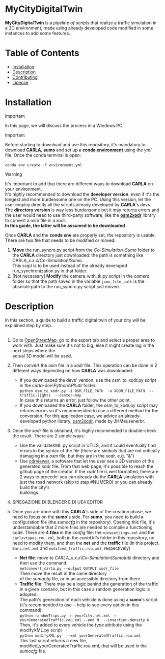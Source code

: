 # MyCityDigitalTwin

**MyCityDigitalTwin** is a *pipeline of scripts* that realize a traffic simulation in a 3D environment, made using already developed code modified in some instances to add some features.

# Table of Contents
- [Installation](#installation)
- [Description](#description)
- [Contributing](#contributing)
- [License](#license)

# Installation
 > [!IMPORTANT]
> In this page, we will discuss the process in a Windows PC.

 > [!IMPORTANT]
> Before starting to download and use this repository, it's mandatory to download [**CARLA**](https://carla.readthedocs.io/en/latest/download/), [**sumo**](https://sumo.dlr.de/docs/Downloads.php) and set up a [**conda environment**](https://docs.conda.io/projects/conda/en/latest/user-guide/install/index.html) using the *yml* file. Once the conda terminal is open: <br/><br/>
>`conda env create -f environment.yml`

> [!WARNING]
> It's important to add that there are different ways to download **CARLA** on your environment.<br/>
> It's highly recommended to download the **developer version**, even if it's the longest and more burdensome one on the PC. Using this version, let the user employ directly all the scripts already developed by **CARLA**'s devs. <br/>
> The **directory version** is way less burdensome but it may returns errors and the user would need to use third-party software, like the [**osm2xodr**](https://github.com/JHMeusener/osm2xodr) library to convert a osm file in a xodr.<br/>
> **In this guide, the latter will be assumed to be downloaded**

Once **CARLA** and the **conda env** are properly set, the repository is usable. There are two file that needs to be modified or moved:
1. **Move** the run_syncro.py script from the *Co-Simulation-Sumo* folder to the **CARLA** directory just downloaded: the path is something like CARLA_x.x.x/Co-Simulation/Sumo. <br/>
This scipt is to be used instead of the already developed run_synchronization.py in that folder.
2. [Not necessary] **Modify** the camera_with_tk.py script in the *camera* folder so that the path saved in the variable `json_file_path` is the absolute path to the run_syncro.py script just moved.

# Description
In this section, a guide to build a traffic digital twin of your city will be explained step by step.<br/><br/>
1. Go to [OpenStreetMap](https://www.openstreetmap.org/), go to the export tab and select a proper area to work with. Just make sure it's not to big, else it might create lag in the next steps where the  
   actual 3D model will be used.<br/>
   
2. Then convert the *osm* file in a *xodr* file. This operation can be done in 2 different ways depending on how **CARLA** was downloaded:
    - If you downloaded the devs' version, use the osm_to_xodr.py script in the *carla-dev\PythonAPI\util* folder.<br/>
      `python osm_to_xodr.py -i OSM_FILE_PATH  -o XODR_FILE_PATH  --traffic-lights  --center-map` <br/>
      In case this returns an error, just follow the other point.<br/>
    - If you downloaded the **CARLA** folder, the osm_to_xodr.py script may returns errors so it's recommended to use a different method for the conversion. For this application case, we advice an already- 
      developed python library, [osm2xodr](https://github.com/JHMeusener/osm2xodr), made by JHMeusenerbr. <br/>
 
3. Once the *xodr* file is obtained, it's highly recommeded to double-check the result. There are 2 simple ways:
    - Use the validateXML.py script in UTILS, and it could eventually find errors in the syntax of the file (there are simbols that are not critically damaging in a *osm* file, but they are in the *xodr*, 
      e.g. "&")
    - Use [odrviewer](https://odrviewer.io/), a software that let the user see a 3D version of the generated *xodr* file. From that web page, it's possible to reach the github page of the creator.
   If the *xodr* file is well formatted, there are 2 ways to procede: you can already do the **CARLA** simulation with just the road network (skip to step #NUMERO) or you can already build the city's  
   buildings.

4. SPIEGAZIONE DI BLENDER E DI UE4 EDITOR


5. Once you are done with this **CARLA**'s side of the creation phase, we need to focus on the **sumo**'s side. For **sumo**, you need to build a configuration file (the *sumocfg* in the repository). Opening this file, it's understandable that 2 more files are needed to compile a functioning code. There are **4 files** in the *config* file: the `viewsettings.xml` and the `carlavtypes.rou.xml`, both in the *carlaUtils* folder in this repository, no need to modify them, and then the **net** and the **traffic** file (in this project, `Bari.net.xml` and `modified_traffic.rou.xml`, respectively)
    - **Net file**: move to *CARLA_x.x.x\Co-Simulation\Sumo\util* directory and then use the command: <br/> `netconvert_carla.py --output OUTPUT xodr_file` <br/> Then move the result in the same directory  
      of the *sumocfg* file, or in an accessible directory from there.
    - **Traffic file**: There may be a logic behind the generation of the traffic in a given scenario, but in this case a random generation logic is adopted. <br/>
       The path's generation of each vehicle is done using a **sumo**'s script (it's recommended to use --help to see every option in this command): <br/>
      `python randomTrips.py -n yourCity.net.xml -r yourGeneratedTraffic.rou.xml --end N  --insertion-density N` <br/>
      Then, it's added to every vehicle the *type* attribute using the modifyXML.py script <br/>
      `python modifyXML.py  --xml yourGeneratedTraffic.rou.xml` <br/>
      This last script returns a new file, modified_yourGeneratedTraffic.rou.xml, that will be used in the *sumocfg* file.
      
      
   
   
      
   





